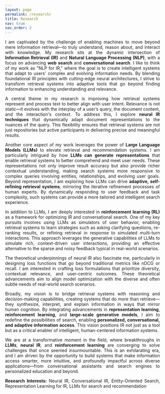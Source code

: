 ```yaml
---
layout: page
permalink: /research/
title: Research
nav: true
nav_order: 2
---
```


<div style="text-align: justify;">
<p>
I am captivated by the challenge of enabling machines to move beyond mere information retrieval—to truly understand, reason about, and interact with knowledge. My research sits at the  dynamic intersection of <strong>Information Retrieval (IR)</strong> and <strong>Natural Language Processing (NLP)</strong>, with a focus on advancing <strong>web search</strong> and <strong>conversational search</strong>. I like to think of my work as "NLP for IR," where the goal is to create intelligent systems that adapt to users' complex and evolving information needs. By blending foundational IR principles with cutting-edge neural architectures, I strive to transform retrieval systems into adaptive tools that go beyond finding information to enhancing understanding and relevance.
</p>

<p>
A central theme in my research is improving how retrieval systems represent and process text to better align with user intent. Relevance is not static—it evolves with the interplay of a user’s query, the document content, and the interaction's context. To address this, I explore <strong>neural IR techniques</strong> that dynamically adapt document representations to the nuances of the query. This flexibility ensures that retrieval systems are not just repositories but active participants in delivering precise and meaningful results.
</p>

<p>
Another core aspect of my work leverages the power of <strong>Large Language Models (LLMs)</strong> to elevate retrieval and recommendation systems. I am particularly intrigued by how <strong>LLMs can generate representations</strong> that enable retrieval systems to better comprehend and meet user needs. These representations not only improve result accuracy but also provide richer contextual understanding, making search systems more responsive to complex queries involving entities, relationships, and evolving user goals. Beyond representation, I am exploring how LLMs can drive <strong>adaptive, self-refining retrieval systems</strong>, mirroring the iterative refinement processes of human experts. By dynamically responding to user feedback and task complexity, such systems can provide a more tailored and intelligent search experience.
</p>

<p>
In addition to LLMs, I am deeply interested in <strong>reinforcement learning (RL)</strong> as a framework for optimizing IR and conversational search. One of my key pursuits involves using LLMs as simulators of user behavior, enabling retrieval systems to learn strategies such as asking clarifying questions, re-ranking results, or refining retrieval in response to simulated multi-turn interactions. This approach leverages the generative capabilities of LLMs to simulate rich, context-driven user interactions, providing an effective alternative to the sparse and noisy feedback typical in real-world scenarios.
</p>

<p>
The theoretical underpinnings of neural IR also fascinate me, particularly in designing loss functions that go beyond traditional metrics like nDCG or recall. I am interested in crafting loss formulations that prioritize diversity, contextual relevance, and user-centric outcomes. These theoretical advancements aim to align model optimization with the diverse and often subtle needs of real-world search scenarios.
</p>

<p>
Broadly, my vision is to bridge retrieval systems with reasoning and decision-making capabilities, creating systems that do more than retrieve—they synthesize, interpret, and explain information in ways that mirror human cognition. By integrating advancements in <strong>representation learning</strong>, <strong>reinforcement learning</strong>, and <strong>large-scale generative models</strong>, I aim to redefine the possibilities of search, enabling <strong>personalized, conversational, and adaptive information access</strong>. This vision positions IR not just as a tool but as a critical enabler of intelligent, human-centered information systems.
</p>

<p>
We are at a transformative moment in the field, where breakthroughs in <strong>LLMs</strong>, <strong>neural IR</strong>, and <strong>reinforcement learning</strong> are converging to solve challenges that once seemed insurmountable. This is an exhilarating era, and I am driven by the opportunity to build systems that make information access smarter, more intuitive, and profoundly impactful across diverse applications—from conversational assistants and search engines to personalized education and beyond.
<p>

<p>
<strong>Research Interests:</strong> Neural IR, Conversational IR, Entity-Oriented Search, Representation Learning for IR, LLMs for search and recommendation
</p>




